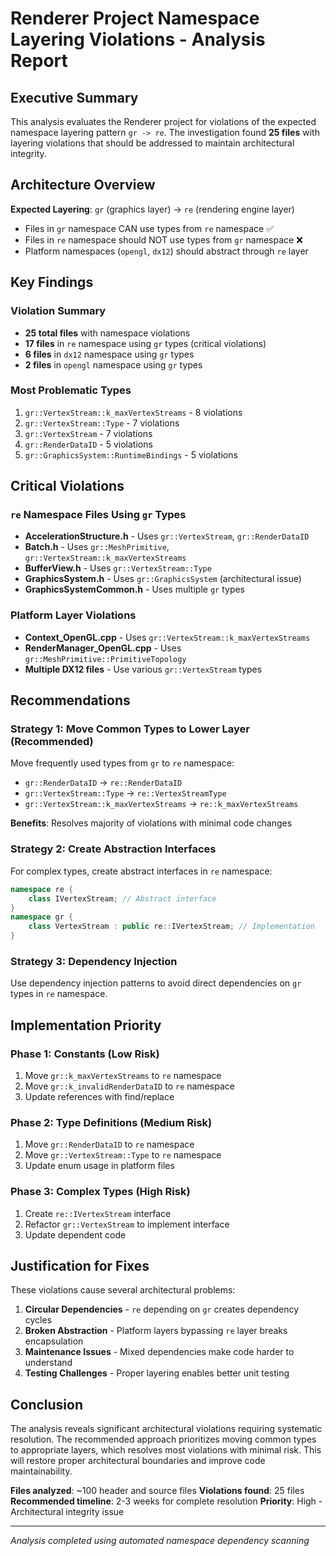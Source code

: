 # Renderer Project Namespace Layering Violations - Analysis Report

## Executive Summary

This analysis evaluates the Renderer project for violations of the expected namespace layering pattern `gr -> re`. The investigation found **25 files** with layering violations that should be addressed to maintain architectural integrity.

## Architecture Overview

**Expected Layering**: `gr` (graphics layer) -> `re` (rendering engine layer)
- Files in `gr` namespace CAN use types from `re` namespace ✅
- Files in `re` namespace should NOT use types from `gr` namespace ❌
- Platform namespaces (`opengl`, `dx12`) should abstract through `re` layer

## Key Findings

### Violation Summary
- **25 total files** with namespace violations
- **17 files** in `re` namespace using `gr` types (critical violations)  
- **6 files** in `dx12` namespace using `gr` types
- **2 files** in `opengl` namespace using `gr` types

### Most Problematic Types
1. `gr::VertexStream::k_maxVertexStreams` - 8 violations
2. `gr::VertexStream::Type` - 7 violations  
3. `gr::VertexStream` - 7 violations
4. `gr::RenderDataID` - 5 violations
5. `gr::GraphicsSystem::RuntimeBindings` - 5 violations

## Critical Violations

### `re` Namespace Files Using `gr` Types
- **AccelerationStructure.h** - Uses `gr::VertexStream`, `gr::RenderDataID`
- **Batch.h** - Uses `gr::MeshPrimitive`, `gr::VertexStream::k_maxVertexStreams`
- **BufferView.h** - Uses `gr::VertexStream::Type`
- **GraphicsSystem.h** - Uses `gr::GraphicsSystem` (architectural issue)
- **GraphicsSystemCommon.h** - Uses multiple `gr` types

### Platform Layer Violations
- **Context_OpenGL.cpp** - Uses `gr::VertexStream::k_maxVertexStreams`
- **RenderManager_OpenGL.cpp** - Uses `gr::MeshPrimitive::PrimitiveTopology`
- **Multiple DX12 files** - Use various `gr::VertexStream` types

## Recommendations

### Strategy 1: Move Common Types to Lower Layer (Recommended)
Move frequently used types from `gr` to `re` namespace:
- `gr::RenderDataID` → `re::RenderDataID`
- `gr::VertexStream::Type` → `re::VertexStreamType`  
- `gr::VertexStream::k_maxVertexStreams` → `re::k_maxVertexStreams`

**Benefits**: Resolves majority of violations with minimal code changes

### Strategy 2: Create Abstraction Interfaces
For complex types, create abstract interfaces in `re` namespace:
```cpp
namespace re {
    class IVertexStream; // Abstract interface
}
namespace gr {
    class VertexStream : public re::IVertexStream; // Implementation
}
```

### Strategy 3: Dependency Injection
Use dependency injection patterns to avoid direct dependencies on `gr` types in `re` namespace.

## Implementation Priority

### Phase 1: Constants (Low Risk)
1. Move `gr::k_maxVertexStreams` to `re` namespace
2. Move `gr::k_invalidRenderDataID` to `re` namespace  
3. Update references with find/replace

### Phase 2: Type Definitions (Medium Risk)
1. Move `gr::RenderDataID` to `re` namespace
2. Move `gr::VertexStream::Type` to `re` namespace
3. Update enum usage in platform files

### Phase 3: Complex Types (High Risk)
1. Create `re::IVertexStream` interface
2. Refactor `gr::VertexStream` to implement interface
3. Update dependent code

## Justification for Fixes

These violations cause several architectural problems:

1. **Circular Dependencies** - `re` depending on `gr` creates dependency cycles
2. **Broken Abstraction** - Platform layers bypassing `re` layer breaks encapsulation  
3. **Maintenance Issues** - Mixed dependencies make code harder to understand
4. **Testing Challenges** - Proper layering enables better unit testing

## Conclusion

The analysis reveals significant architectural violations requiring systematic resolution. The recommended approach prioritizes moving common types to appropriate layers, which resolves most violations with minimal risk. This will restore proper architectural boundaries and improve code maintainability.

**Files analyzed**: ~100 header and source files
**Violations found**: 25 files  
**Recommended timeline**: 2-3 weeks for complete resolution
**Priority**: High - Architectural integrity issue

---

*Analysis completed using automated namespace dependency scanning*